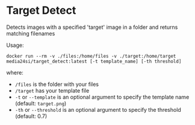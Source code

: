 # Target Detect

Detects images with a specified 'target' image in a folder and returns matching filenames

Usage:
```
docker run --rm -v ./files:/home/files -v ./target:/home/target media24si/target_detect:latest [-t template_name] [-th threshold]
```
where:
- `/files` is the folder with your files
- `/target` has your template file
- `-t` or `--template` is an optional argument to specify the template name (default: `target.png`)
- `-th` or `--threshold` is an optional argument to specify the threshold (default: 0.7)
